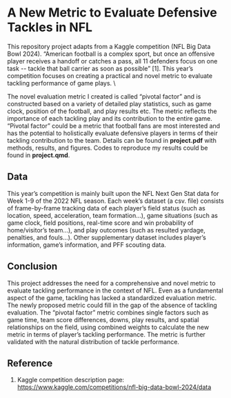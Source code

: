 # A New Metric to Evaluate Defensive Tackles in NFL
This repository project adapts from a Kaggle competition (NFL Big Data Bowl 2024). “American football is a complex sport, but once an offensive player receives a handoff or catches a pass, all 11 defenders focus on one task -- tackle that ball carrier as soon as possible” [1]. This year’s competition focuses on creating a practical and novel metric to evaluate tackling performance of game plays. \\

The novel evaluation metric I created is called “pivotal factor” and is constructed based on a variety of detailed play statistics, such as game clock, position of the football, and play results etc. The metric reflects the importance of each tackling play and its contribution to the entire game. “Pivotal factor” could be a metric that football fans are most interested and has the potential to holistically evaluate defensive players in terms of their tackling contribution to the team. Details can be found in **project.pdf** with methods, results, and figures. Codes to reproduce my results could be found in **project.qmd**.

## Data
This year’s competition is mainly built upon the NFL Next Gen Stat data for Week 1-9 of the 2022 NFL season. Each week’s dataset (a csv. file) consists of frame-by-frame tracking data of each player’s field status (such as location, speed, acceleration, team formation…), game situations (such as game clock, field positions, real-time score and win probability of home/visitor’s team…), and play outcomes (such as resulted yardage, penalties, and fouls…). Other supplementary dataset includes player’s information, game’s information, and PFF scouting data.

## Conclusion
This project addresses the need for a comprehensive and novel metric to evaluate tackling performance in the context of NFL. Even as a fundamental aspect of the game, tackling has lacked a standardized evaluation metric. The newly proposed metric could fill in the gap of the absence of tackling evaluation. The “pivotal factor” metric combines single factors such as game time, team score differences, downs, play results, and spatial relationships on the field, using combined weights to calculate the new metric in terms of player’s tackling performance. The metric is further validated with the natural distribution of tackle performance.

## Reference
1.	Kaggle competition description page:
https://www.kaggle.com/competitions/nfl-big-data-bowl-2024/data
